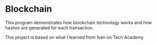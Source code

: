 # Blockchain

This program demonstrates how blockchain technology works and how hashes are generated for each transaction.


This project is based on what I learned from Ivan on Tech Academy
